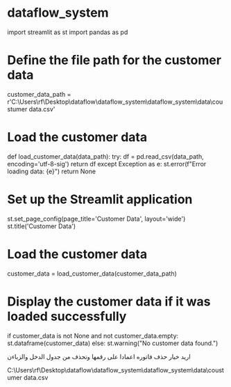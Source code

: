 # dataflow_system

import streamlit as st
import pandas as pd



# Define the file path for the customer data
customer_data_path = r'C:\Users\rf\Desktop\dataflow\dataflow_system\dataflow_system\data\coustumer data.csv'

# Load the customer data
def load_customer_data(data_path):
    try:
        df = pd.read_csv(data_path, encoding='utf-8-sig')
        return df
    except Exception as e:
        st.error(f"Error loading data: {e}")
        return None

# Set up the Streamlit application
st.set_page_config(page_title='Customer Data', layout='wide')
st.title('Customer Data')

# Load the customer data
customer_data = load_customer_data(customer_data_path)

# Display the customer data if it was loaded successfully
if customer_data is not None and not customer_data.empty:
    st.dataframe(customer_data)
else:
    st.warning("No customer data found.")

اريد خيار حذف فاتوره اعمادا على رقمها وتحذف من جدول الدخل والزباءن

C:\Users\rf\Desktop\dataflow\dataflow_system\dataflow_system\data\coustumer data.csv